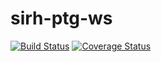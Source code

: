 # sirh-ptg-ws

[![Build Status](https://travis-ci.org/DSI-Ville-Noumea/sirh-ptg-ws.svg?branch=master)](https://travis-ci.org/DSI-Ville-Noumea/sirh-ptg-ws) [![Coverage Status](https://coveralls.io/repos/github/DSI-Ville-Noumea/sirh-ptg-ws/badge.svg)](https://coveralls.io/github/DSI-Ville-Noumea/sirh-ptg-ws)
